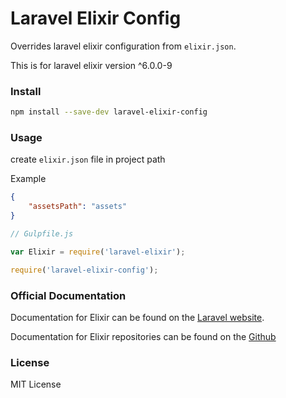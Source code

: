 # Laravel Elixir Config

Overrides laravel elixir configuration from `elixir.json`.

This is for laravel elixir version ^6.0.0-9

### Install

``` bash
npm install --save-dev laravel-elixir-config
```

### Usage

create `elixir.json` file in project path

Example

``` json
{
    "assetsPath": "assets"
}
```


``` javascript
// Gulpfile.js

var Elixir = require('laravel-elixir');

require('laravel-elixir-config');

```

### Official Documentation

Documentation for Elixir can be found on the [Laravel website](http://laravel.com/docs/elixir).

Documentation for Elixir repositories can be found on the [Github](https://github.com/laravel/elixir)

### License
MIT License